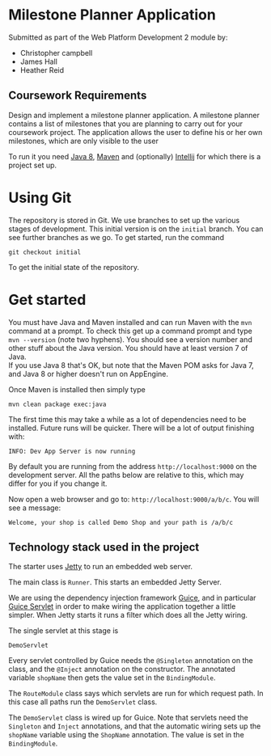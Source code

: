 # Milestone Planner Application

Submitted as part of the Web Platform Development 2 module by:
- Christopher campbell
- James Hall
- Heather Reid

## Coursework Requirements

Design and implement a milestone planner application. A milestone planner contains a list of
milestones that you are planning to carry out for your coursework project. The application allows the
user to define his or her own milestones, which are only visible to the user

To run it you need [Java 8][2], [Maven][3] and (optionally) [Intellij][4] for which there is a project set up.

# Using Git
    
The repository is stored in Git. We use branches to set up the various stages of development.
This initial version is on the `initial` branch.  You can see further branches as we go.
To get started, run the command

    git checkout initial

To get the initial state of the repository.

# Get started

You must have Java and Maven installed and can run Maven with the <code>mvn</code> command at a prompt.
To check this get up a command prompt and type <code>mvn --version</code> (note two hyphens).  You should
see a version number and other stuff about the Java version. You should have at least version 7 of Java.  
If you use Java 8 that's OK, but note that the Maven POM asks for Java 7, and Java 8 or higher doesn't run
on AppEngine.

Once Maven is installed then simply type

    mvn clean package exec:java

The first time this may take a while as a lot of dependencies need to be installed.  Future runs will be quicker.
There will be a lot of output finishing with:

    INFO: Dev App Server is now running

By default you are running from the address `http://localhost:9000` on the development server. All the paths
below are relative to this, which may differ for you if you change it.

Now open a web browser and go to: `http://localhost:9000/a/b/c`. You will see a message:

    Welcome, your shop is called Demo Shop and your path is /a/b/c
    
## Technology stack used in the project

The starter uses [Jetty][1] to run an embedded web server.

The main class is `Runner`. This starts an embedded Jetty Server. 

We are using the dependency injection framework [Guice][5], and in particular [Guice Servlet][6]
in order to make wiring the application together a little simpler.  When Jetty starts it runs
a filter which does all the Jetty wiring.

The single servlet at this stage is 

    DemoServlet
    
Every servlet controlled by Guice needs the `@Singleton` annotation on the class, and the `@Inject`
annotation on the constructor.  The annotated variable `shopName` then gets the value set in the `BindingModule`. 

The `RouteModule` class says which servlets are run for which request path.  In this case all paths
run the `DemoServlet` class.

The `DemoServlet` class is wired up for Guice.  Note that servlets need the `Singleton` and `Inject` annotations,
and that the automatic wiring sets up the `shopName` variable using the `ShopName` annotation.  The value is
set in the `BindingModule`.
 

[1]: https://eclipse.org/jetty/
[2]: http://www.oracle.com/technetwork/java/javase/downloads/jdk8-downloads-2133151.html
[3]: http://maven.apache.org/download.cgi
[4]: http://www.jetbrains.com/idea/
[5]: https://github.com/google/guice/wiki/GettingStarted
[6]: https://github.com/google/guice/wiki/Servlets